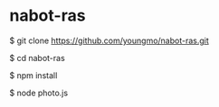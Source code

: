 # nabot-ras

$ git clone https://github.com/youngmo/nabot-ras.git

$ cd nabot-ras

$ npm install

$ node photo.js

